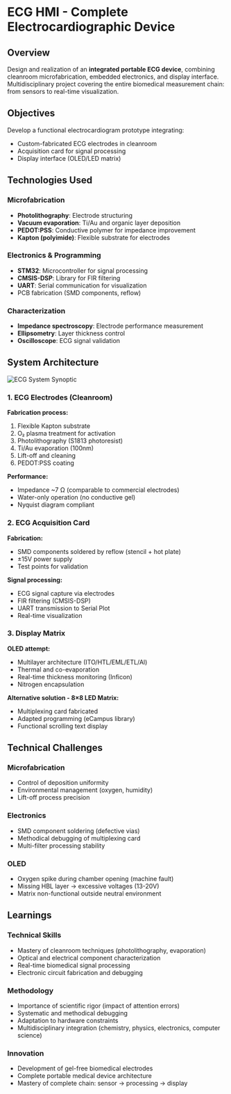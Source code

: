 # ECG HMI - Complete Electrocardiographic Device

## Overview

Design and realization of an **integrated portable ECG device**, combining cleanroom microfabrication, embedded electronics, and display interface. Multidisciplinary project covering the entire biomedical measurement chain: from sensors to real-time visualization.

## Objectives

Develop a functional electrocardiogram prototype integrating:
- Custom-fabricated ECG electrodes in cleanroom
- Acquisition card for signal processing
- Display interface (OLED/LED matrix)

## Technologies Used

### Microfabrication
- **Photolithography**: Electrode structuring
- **Vacuum evaporation**: Ti/Au and organic layer deposition
- **PEDOT:PSS**: Conductive polymer for impedance improvement
- **Kapton (polyimide)**: Flexible substrate for electrodes

### Electronics & Programming
- **STM32**: Microcontroller for signal processing
- **CMSIS-DSP**: Library for FIR filtering
- **UART**: Serial communication for visualization
- PCB fabrication (SMD components, reflow)

### Characterization
- **Impedance spectroscopy**: Electrode performance measurement
- **Ellipsometry**: Layer thickness control
- **Oscilloscope**: ECG signal validation

## System Architecture

![ECG System Synoptic](/projects/ecg-ihm-synoptique.png)

### 1. ECG Electrodes (Cleanroom)

**Fabrication process:**
1. Flexible Kapton substrate
2. O₂ plasma treatment for activation
3. Photolithography (S1813 photoresist)
4. Ti/Au evaporation (100nm)
5. Lift-off and cleaning
6. PEDOT:PSS coating

**Performance:**
- Impedance ~7 Ω (comparable to commercial electrodes)
- Water-only operation (no conductive gel)
- Nyquist diagram compliant

### 2. ECG Acquisition Card

**Fabrication:**
- SMD components soldered by reflow (stencil + hot plate)
- ±15V power supply
- Test points for validation

**Signal processing:**
- ECG signal capture via electrodes
- FIR filtering (CMSIS-DSP)
- UART transmission to Serial Plot
- Real-time visualization

### 3. Display Matrix

**OLED attempt:**
- Multilayer architecture (ITO/HTL/EML/ETL/Al)
- Thermal and co-evaporation
- Real-time thickness monitoring (Inficon)
- Nitrogen encapsulation

**Alternative solution - 8×8 LED Matrix:**
- Multiplexing card fabricated
- Adapted programming (eCampus library)
- Functional scrolling text display

## Technical Challenges

### Microfabrication
- Control of deposition uniformity
- Environmental management (oxygen, humidity)
- Lift-off process precision

### Electronics
- SMD component soldering (defective vias)
- Methodical debugging of multiplexing card
- Multi-filter processing stability

### OLED
- Oxygen spike during chamber opening (machine fault)
- Missing HBL layer → excessive voltages (13-20V)
- Matrix non-functional outside neutral environment

## Learnings

### Technical Skills
- Mastery of cleanroom techniques (photolithography, evaporation)
- Optical and electrical component characterization
- Real-time biomedical signal processing
- Electronic circuit fabrication and debugging

### Methodology
- Importance of scientific rigor (impact of attention errors)
- Systematic and methodical debugging
- Adaptation to hardware constraints
- Multidisciplinary integration (chemistry, physics, electronics, computer science)

### Innovation
- Development of gel-free biomedical electrodes
- Complete portable medical device architecture
- Mastery of complete chain: sensor → processing → display
